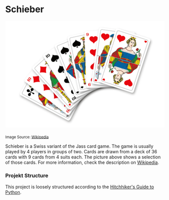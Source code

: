# Schieber

<p align="center">
  <img src="docs/french_jass_cards.png" width="640" alt="French Jass Cards" title="French Jass Playing Cards">
</p>

<sub>Image Source: <a href="https://de.wikipedia.org/wiki/Jass#Schieber">Wikipedia</a></sub>

Schieber is a Swiss variant of the Jass card game. The game is usually played by 4 players in groups of two. Cards are drawn from a deck of 36 cards with 9 cards from 4 suits each. The picture above shows a selection of those cards. For more information, check the description on [Wikipedia](https://de.wikipedia.org/wiki/Jass#Schieber).


### Projekt Structure

This project is loosely structured according to the [Hitchhiker's Guide to Python](https://docs.python-guide.org/writing/structure/).